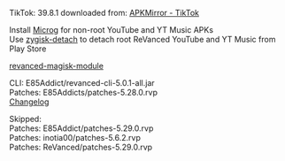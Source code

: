 TikTok: 39.8.1
downloaded from: [APKMirror - TikTok](https://www.apkmirror.com/apk/tiktok-pte-ltd/tik-tok-including-musical-ly/tiktok-39-8-1-release/tiktok-39-8-1-android-apk-download/)  

Install [Microg](https://github.com/ReVanced/GmsCore/releases) for non-root YouTube and YT Music APKs  
Use [zygisk-detach](https://github.com/j-hc/zygisk-detach) to detach root ReVanced YouTube and YT Music from Play Store  

[revanced-magisk-module](https://github.com/E85Addict/revanced-magisk-module)
  
CLI: E85Addict/revanced-cli-5.0.1-all.jar  
Patches: E85Addicts/patches-5.28.0.rvp  
[Changelog](https://github.com/E85Addicts/revanced-patches/releases/tag/v5.29.0)  

Skipped:  
Patches: E85Addict/patches-5.29.0.rvp  
Patches: inotia00/patches-5.6.2.rvp            
Patches: ReVanced/patches-5.29.0.rvp    
